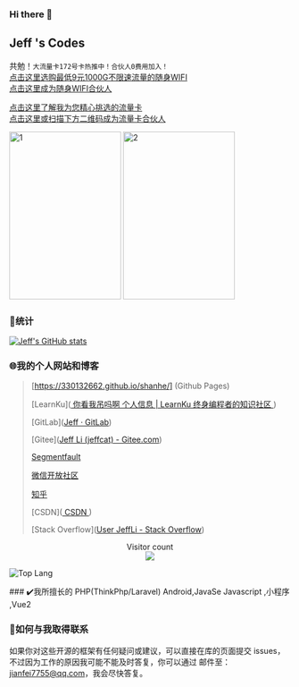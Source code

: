 ### Hi there 👋

<!--
**330132662/330132662** is a ✨ _special_ ✨ repository because its `README.md` (this file) appears on your GitHub profile.

Here are some ideas to get you started:

- 🔭 I’m currently working on ...
- 🌱 I’m currently learning ...
- 👯 I’m looking to collaborate on ...
- 🤔 I’m looking for help with ...
- 💬 Ask me about ...
- 📫 How to reach me: ...
- 😄 Pronouns: ...
- ⚡ Fun fact: ...
-->

## Jeff 's Codes

共勉！`大流量卡172号卡热推中！合伙人0费用加入！`  
[点击这里选购最低9元1000G不限速流量的随身WIFI](https://h5.feilimao.cn/#/index/4888573cd7b4633b/1)  
[点击这里成为随身WIFI合伙人](https://sales.feilimao.cn/#/register_choose/4888573cd7b4633b)


[点击这里了解我为您精心挑选的流量卡](https://172.lot-ml.com/ProductEn/Index/ee934809c2efd89b)  
[点击这里或扫描下方二维码成为流量卡合伙人](https://haoka.lot-ml.com/plugreg.html?agentid=60626)
<div> <img src="http://qiniu2.appppa.cn/zblog/ka/2025/01/202501136304_1064.jpg" style="width: 200px;height: 300px" alt="1"/> <img src="http://qiniu.appppa.cn/zblog/52car/2025/01/202501171593_5893.jpg" style="width: 200px;height: 300px" alt="2"/>  </div> 




### 🚀统计

[![Jeff's GitHub stats](https://github-readme-stats.vercel.app/api?username=330132662&show_icons=true)](https://github.com/330132662/)

### 🌐我的个人网站和博客

> [https://330132662.github.io/shanhe/] (Github Pages)
>
> [LearnKu]([ 你看我吊吗啊 个人信息 | LearnKu 终身编程者的知识社区 ](https://learnku.com/users/22861))
>
> [GitLab]([Jeff · GitLab](https://gitlab.com/330132662))
>
> [Gitee]([Jeff Li (jeffcat) - Gitee.com](https://gitee.com/jeffcat))
>
> [Segmentfault](https://segmentfault.com/u/jianfei)
>
> [微信开放社区](https://developers.weixin.qq.com/community/personal/oCJUsw_IFAZhelnhbi2uEGnMzJGY)
>
> [知乎](https://www.zhihu.com/people/jeffadmin)
>
> [CSDN]([ CSDN ](https://blog.csdn.net/sdjianfei/))
>
> [Stack Overflow]([User JeffLi - Stack Overflow](https://stackoverflow.com/users/7377015/jeffli))

<p align="center"> 
  Visitor count<br>
  <img src="https://profile-counter.glitch.me/Paladinhanxiao/count.svg" />
</p>
<td align="center" valign="middle" width="50%">

![Top Lang](https://github-readme-stats.vercel.app/api/top-langs/?username=Paladinhanxiao&layout=compact)

</td>
###  ✔️我所擅长的  
PHP(ThinkPhp/Laravel)  
Android,JavaSe  
Javascript ,小程序  ,Vue2

### 📧如何与我取得联系

如果你对这些开源的框架有任何疑问或建议，可以直接在库的页面提交 issues，不过因为工作的原因我可能不能及时答复，你可以通过  邮件至：jianfei7755@qq.com，我会尽快答复。
